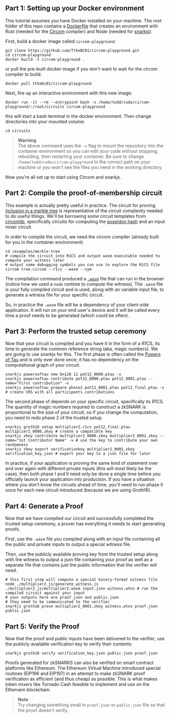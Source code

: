 ## Part 1: Setting up your Docker environment

This tutorial assumes you have Docker installed on your machine. The root folder of this repo contains a [Dockerfile](/Dockerfile)
that creates an environment with Rust (needed for the [Circom](https://github.com/iden3/circom) compiler) and Node (needed for [snarkjs](https://www.npmjs.com/package/snarkjs)). 

First, build a docker image called `circom-playground`:
```
git clone https://github.com/TtheBC01/circom-playground.git
cd circom-playground
docker build -t circom-playground .
```

or pull the pre-built docker image if you don't want to wait for the circom compiler to build:

```
docker pull tthebc01/circom-playground
```

Next, fire up an interactive environment with this new image:
```
docker run -it --rm --entrypoint bash -v /home/todd/code/circom-playground/:/root/circuits circom-playground
```

this will start a bash terminal in the docker environment. Then change directories into your mounted volume:

```
cd circuits
```

> **Warning**<br>
The above command uses the `-v` flag to mount the repository into the container environment so you can edit your code without stopping, rebuilding, then 
restarting your container. Be sure to change `/home/todd/code/circom-playground` to the correct path on your machine or you won't see the files you need 
in the working directory.

Now you're all set up to start using Circom and snarkjs.

## Part 2: Compile the proof-of-membership circuit

This example is actually pretty useful in practice. The circuit for proving [inclusion in a merkle tree](/examples/merkle-tree/tree.circom) is representative of the circuit complexity needed to do useful things. We'll be borrowing some circuit templates from [circomlib](https://github.com/iden3/circomlib), specifically circuits for computing the [poseidon hash](https://www.poseidon-hash.info/) and an input mixer circuit. 

In order to compile the circuit, we need the circom compiler (already built for you in the container environment)

```
cd /examples/merkle-tree
# compile the circuit into R1CS and output wasm executable needed to compute your witness later
# output some debugging symbols you can use to explore the R1CS file
circom tree.circom --r1cs --wasm --sym 
```

The compilation command produced a [`.wasm`](https://webassembly.org/) file that can run in the browser (notice how we used a `node` runtime to 
compute the witness). The `.wasm` file is your fully compiled circuit and is used, along with an variable input file, to generate a witness file for your 
specific circuit.

So, in practice the `.wasm` file will be a dependency of your client-side application. It will run on your end user's device and it will be called
every time a proof needs to be generated (which could be often). 

## Part 3: Perform the trusted setup ceremony

Now that your circuit is compiled and you have it in the form of a R1CS, its time to generate the common reference string (aka, magic numbers). We are going to use snarkjs for this. The first phase is often called the [Powers of Tau](https://medium.com/coinmonks/announcing-the-perpetual-powers-of-tau-ceremony-to-benefit-all-zk-snark-projects-c3da86af8377) and is only ever done once; it has no dependency on the computational graph of your circuit. 

```
snarkjs powersoftau new bn128 12 pot12_0000.ptau -v
snarkjs powersoftau contribute pot12_0000.ptau pot12_0001.ptau --name="First contribution" -v
snarkjs powersoftau prepare phase2 pot12_0001.ptau pot12_final.ptau -v # create CRS with all participants contributions
```

The second phase of depends on your specific circuit, specifically its R1CS. The quantity of magic numbers required to construct
a zkSNARK is proportional to the size of your circuit, so if you change the computation, you need to redo phase 2 of the trusted setup. 

```
snarkjs groth16 setup multiplier2.r1cs pot12_final.ptau multiplier2_0000.zkey # create a compatible key
snarkjs zkey contribute multiplier2_0000.zkey multiplier2_0001.zkey --name="1st Contributor Name" -v # use the key to contribute your own randomness
snarkjs zkey export verificationkey multiplier2_0001.zkey verification_key.json # export your key to a json file for later
```

In practice, if your application is proving the same kind of statement over and over again with different private inputs (this will most likely be the case), then both phase I and II need only be done a single time before you officially launch your application into production. If you have a situation
where you don't know the circuits ahead of time, you'll need to run phase II once for each new circuit introduced (because we are using Groth16). 

## Part 4: Generate a Proof

Now that we have compiled our circuit and successfully completed the trusted setup ceremony, a prover has everything it needs to start generating proofs.

First, use the `.wasm` file you compiled along with an input file containing all the public and private inputs to output a special witness file. 

Then, use the publicly available proving key from the trusted setup along with the witness to output a json file containing your proof as well 
as a separate file that contains just the public information that the verifier will need. 

```
# this first step will compute a special binary-format witness file
node ./multiplier2_js/generate_witness.js ./multiplier2_js/multiplier2.wasm input.json witness.wtns # run the compiled circuit against your input
# your outputs here are proof.json and public.json
# they need to be communicated to the verifier 
snarkjs groth16 prove multiplier2_0001.zkey witness.wtns proof.json public.json
```

## Part 5: Verify the Proof

Now that the proof and public inputs have been delivered to the verifier, use the publicly available verification key to verify their contents:

```
snarkjs groth16 verify verification_key.json public.json proof.json
```

Proofs generated for zkSNARKS can also be verified on smart contract platforms like Ethereum. The Ethereum Virtual Machine introduced special routines
(EIP196 and EIP197) in an attempt to make zkSNARK proof verification as efficient (and thus cheap) as possible. This is what makes token mixers like
Tornado Cash feasible to implement and use on the Etheruem blockchain.

> **Note**<br>
Try changing something small in `proof.json` or `public.json` file so that the proof doesn't verify.